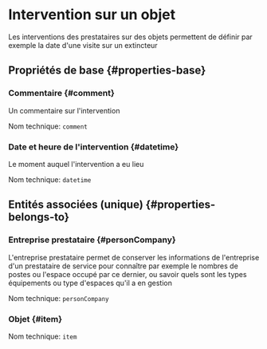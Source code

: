 # Intervention sur un objet
<!--- THIS FILE IS GENERATED PLEASE DO NOT EDIT IT DIRECTLY --->

Les interventions des prestataires sur des objets permettent de définir par exemple la date d'une visite sur un extincteur

## Propriétés de base {#properties-base} ##

### Commentaire {#comment}

Un commentaire sur l'intervention

Nom technique: ```comment```

### Date et heure de l'intervention {#datetime}

Le moment auquel l'intervention a eu lieu

Nom technique: ```datetime```


## Entités associées (unique) {#properties-belongs-to} ##

### Entreprise prestataire {#personCompany}

L'entreprise prestataire permet de conserver les informations de l'entreprise d'un prestataire de service pour connaître par exemple le nombres de postes ou l'espace occupé par ce dernier, ou savoir quels sont les types équipements ou type d'espaces qu'il a en gestion

Nom technique: ```personCompany```

### Objet {#item}



Nom technique: ```item```





